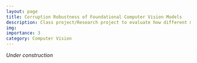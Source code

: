 ```yaml
---
layout: page
title: Corruption Robustness of Foundational Computer Vision Models
description: Class project/Research project to evaluate how different models perform on corrupted images.
img: 
importance: 3
category: Computer Vision
---
```


*Under construction*
